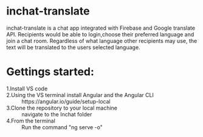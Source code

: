 # inchat-translate

inchat-translate is a chat app integrated with Firebase and Google translate API. Recipients would be able to login,choose their preferred language and join a chat room. Regardless of what language other recipients may use, the text will be translated to the users selected language.

# Gettings started:
<dl>
  <dt>1.Install VS code</dt>
  <dt>2.Using the VS terminal install Angular and the Angular CLI</dt>
  <dd>https://angular.io/guide/setup-local</dd>
  <dt>3.Clone the repository to your local machine</dt>
  <dd>navigate to the Inchat folder</dd>
  <dt>4.From the terminal</dt>
  <dd>Run the command "ng serve -o"</dd>
<dl>
